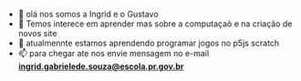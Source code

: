 - 👋 olá nos somos a Ingrid e o Gustavo 
- 👀 Temos interece em aprender mas sobre a computaçaõ e na criação de novos site
- 🌱 atualmennte estamos aprendendo programar jogos no p5js  scratch
- 📫 para chegar ate nos envie mensagem no e-mail **ingrid.gabrielede.souza@escola.pr.gov.br**

<!---
ingridgustavo/ingridgustavo is a ✨ special ✨ repository because its `README.md` (this file) appears on your GitHub profile.
You can click the Preview link to take a look at your changes.
--->
